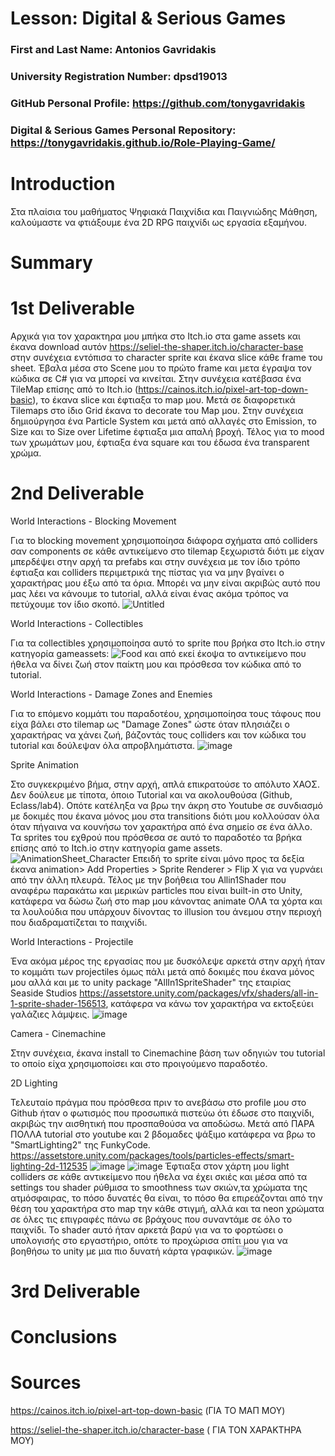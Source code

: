# Lesson: Digital & Serious Games

### First and Last Name: Antonios Gavridakis
### University Registration Number: dpsd19013
### GitHub Personal Profile: https://github.com/tonygavridakis
### Digital & Serious Games Personal Repository: https://tonygavridakis.github.io/Role-Playing-Game/

# Introduction

Στα πλαίσια του μαθήματος Ψηφιακά Παιχνίδια και Παιγνιώδης Μάθηση, καλούμαστε να φτιάξουμε ένα 2D RPG παιχνίδι ως εργασία εξαμήνου.

# Summary


# 1st Deliverable
Αρχικά για τον χαρακτηρα μου μπήκα στο Itch.io στα game assets και έκανα download αυτόν https://seliel-the-shaper.itch.io/character-base
στην συνέχεια εντόπισα το character sprite και έκανα slice κάθε frame του sheet. Έβαλα μέσα στο Scene μου το πρώτο frame και μετα έγραψα τον κώδικα σε C# για να μπορεί να κινείται. Στην συνέχεια κατέβασα ένα TileMap επίσης από το Itch.io (https://cainos.itch.io/pixel-art-top-down-basic), το έκανα slice και έφτιαξα το map μου.
Μετά σε διαφορετικά Tilemaps στο ίδιο Grid έκανα το decorate του Map μου. Στην συνέχεια δημιούργησα ένα Particle System και μετά από αλλαγές στο Emission, το Size και το Size over Lifetime έφτιαξα μια απαλή βροχή. Τέλος για το mood των χρωμάτων μου, έφτιαξα ένα square και του έδωσα ένα transparent χρώμα. 



# 2nd Deliverable
 
 World Interactions - Blocking Movement
 
  Για το blocking movement χρησιμοποίησα διάφορα σχήματα από colliders σαν components σε κάθε αντικείμενο στο tilemap ξεχωριστά διότι με είχαν μπερδέψει στην αρχή τα prefabs και στην συνέχεια με τον ίδιο τρόπο έφτιαξα και colliders περιμετρικά της πίστας για να μην βγαίνει ο χαρακτήρας μου έξω από τα όρια. Μπορέι να μην είναι ακριβώς αυτό που μας λέει να κάνουμε το tutorial, αλλά είναι ένας ακόμα τρόπος να πετύχουμε τον ίδιο σκοπό.
 ![Untitled](https://user-images.githubusercontent.com/101422706/208089716-1f9e75ac-a17b-48f4-a098-1ef57b5a2abe.png)


 World Interactions - Collectibles
 
  Για τα collectibles χρησιμοποίησα αυτό το sprite που βρήκα στο Itch.io στην κατηγορία gameassets:
  ![Food](https://user-images.githubusercontent.com/101422706/208090812-81a33bb0-ff61-48ac-931a-658059536b55.png)
  και από εκεί έκοψα το αντικείμενο που ήθελα να δίνει ζωή στον παίκτη μου και πρόσθεσα τον κώδικα από το tutorial.
  
 World Interactions - Damage Zones and Enemies
 
  Για το επόμενο κομμάτι του παραδοτέου, χρησιμοποίησα τους τάφους που είχα βάλει στο tilemap ως "Damage Zones" ώστε όταν πλησιάζει ο χαρακτήρας να χάνει ζωή, βάζοντάς τους colliders και τον κώδικα του tutorial και δούλεψαν όλα απροβλημάτιστα.
 ![image](https://user-images.githubusercontent.com/101422706/208091475-e141a025-d8f5-4b66-be02-a2da0b609152.png)

Sprite Animation
 
 Στο συγκεκριμένο βήμα, στην αρχή, απλά επικρατούσε το απόλυτο ΧΑΟΣ. Δεν δούλευε με τίποτα, όποιο Tutorial και να ακολουθούσα (Github, Eclass/lab4). Οπότε κατέληξα να βρω την άκρη στο Youtube σε συνδιασμό με δοκιμές που έκανα μόνος μου στα transitions διότι μου κολλούσαν όλα όταν πήγαινα να κουνήσω τον χαρακτήρα από ένα σημείο σε ένα άλλο. Τα sprites του εχθρού που πρόσθεσα σε αυτό το παραδοτέο τα βρήκα επίσης από το Itch.io στην κατηγορία game assets.
 ![AnimationSheet_Character](https://user-images.githubusercontent.com/101422706/208092450-9c412866-9bfc-4743-b202-f5501f103b2e.png)
Επειδή το sprite είναι μόνο προς τα δεξία έκανα animation> Add Properties > Sprite Renderer > Flip X για να γυρνάει από την άλλη πλευρά.
Τέλος με την βοήθεια του Allin1Shader που αναφέρω παρακάτω και μερικών particles που είναι built-in στο Unity, κατάφερα να δώσω ζωή στο map μου κάνοντας animate ΟΛΑ τα χόρτα και τα λουλούδια που υπάρχουν δίνοντας το illusion του άνεμου στην περιοχή που διαδραματίζεται το παιχνίδι.

World Interactions - Projectile

 Ένα ακόμα μέρος της εργασίας που με δυσκόλεψε αρκετά στην αρχή ήταν το κομμάτι των projectiles όμως πάλι μετά από δοκιμές που έκανα μόνος μου αλλά και με το unity package "AllIn1SpriteShader" της εταιρίας Seaside Studios https://assetstore.unity.com/packages/vfx/shaders/all-in-1-sprite-shader-156513, κατάφερα να κάνω τον χαρακτήρα να εκτοξεύει γαλάζιες λάμψεις.
 ![image](https://user-images.githubusercontent.com/101422706/208095513-e61c3d99-91a0-4196-b35a-4ec6f60cdc10.png)

Camera - Cinemachine

 Στην συνέχεια, έκανα install το Cinemachine βάση των οδηγιών του tutorial το οποίο είχα χρησιμοποίσει και στο προιγούμενο παραδοτέο.
 
2D Lighting 

 Τελευταίο πράγμα που πρόσθεσα πριν το ανεβάσω στο profile μου στο Github ήταν ο φωτισμός που προσωπικά πιστεύω ότι έδωσε στο παιχνίδι, ακριβώς την αισθητική που προσπαθούσα να αποδώσω. Μετά από ΠΑΡΑ ΠΟΛΛΑ tutorial στο youtube και 2 βδομαδες ψάξιμο κατάφερα να βρω το "SmartLighting2" της FunkyCode. https://assetstore.unity.com/packages/tools/particles-effects/smart-lighting-2d-112535
![image](https://user-images.githubusercontent.com/101422706/208097215-147ae914-d8f7-4ca4-b80e-4c9766250e91.png)
![image](https://user-images.githubusercontent.com/101422706/208097307-04070166-64a0-45e9-a2d8-323128ea12f9.png)
Έφτιαξα στον χάρτη μου light colliders σε κάθε αντικείμενο που ήθελα να έχει σκιές και μέσα από τα settings του shader ρύθμισα το smoothness των σκιών,τα χρώματα της ατμόσφαιρας, το πόσο δυνατές θα είναι, το πόσο θα επιρεάζονται από την θέση του χαρακτήρα στο map την κάθε στιγμή, αλλά και τα neon χρώματα σε όλες τις επιγραφές πάνω σε βράχους που συναντάμε σε όλο το παιχνίδι. Το shader αυτό ήταν αρκετά βαρύ για να το φορτώσει ο υπολογισής στο εργαστήριο, οπότε το προχώρισα σπίτι μου για να βοηθήσω το unity με μια πιο δυνατή κάρτα γραφικών. 
![image](https://user-images.githubusercontent.com/101422706/208098362-3d5caeb6-87a1-4e5c-b0a4-86484b1a2dc9.png)





# 3rd Deliverable 


# Conclusions


# Sources

https://cainos.itch.io/pixel-art-top-down-basic (ΓΙΑ ΤΟ ΜΑΠ ΜΟΥ)

https://seliel-the-shaper.itch.io/character-base ( ΓΙΑ ΤΟN ΧΑΡΑΚΤΗΡΑ ΜΟΥ)
